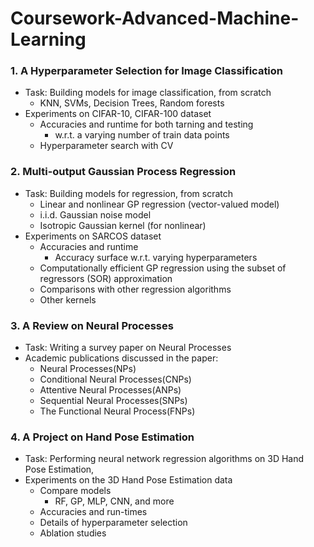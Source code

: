# Coursework-Advanced-Machine-Learning

### 1. A Hyperparameter Selection for Image Classification
- Task: Building models for image classification, from scratch
  - KNN, SVMs, Decision Trees, Random forests 
- Experiments on CIFAR-10, CIFAR-100 dataset
  - Accuracies and runtime for both tarning and testing
    - w.r.t. a varying number of train data points
  - Hyperparameter search with CV

### 2. Multi-output Gaussian Process Regression
- Task: Building models for regression, from scratch
  -  Linear and nonlinear GP regression (vector-valued model)
    - i.i.d. Gaussian noise model 
    - Isotropic Gaussian kernel (for nonlinear)
- Experiments on SARCOS dataset
  - Accuracies and runtime 
    - Accuracy surface w.r.t. varying hyperparameters
  - Computationally efficient GP regression using the subset of regressors (SOR) approximation 
  - Comparisons with other regression algorithms
  - Other kernels

### 3. A Review on Neural Processes
- Task: Writing a survey paper on Neural Processes
- Academic publications discussed in the paper:
  - Neural Processes(NPs)
  - Conditional Neural Processes(CNPs)
  - Attentive Neural Processes(ANPs)
  - Sequential Neural Processes(SNPs)
  - The Functional Neural Process(FNPs)

### 4. A Project on Hand Pose Estimation
- Task: Performing neural network regression algorithms on 3D Hand Pose Estimation, 
- Experiments on the 3D Hand Pose Estimation data
  - Compare models
    - RF, GP, MLP, CNN, and more
  - Accuracies and run-times
  - Details of hyperparameter selection
  - Ablation studies
  
